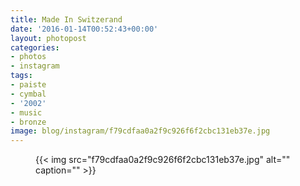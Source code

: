 ```yaml
---
title: Made In Switzerand
date: '2016-01-14T00:52:43+00:00'
layout: photopost
categories:
- photos
- instagram
tags:
- paiste
- cymbal
- '2002'
- music
- bronze
image: blog/instagram/f79cdfaa0a2f9c926f6f2cbc131eb37e.jpg
---
```


<figure class="photo photo--square">
  {{< img src="f79cdfaa0a2f9c926f6f2cbc131eb37e.jpg" alt="" caption="" >}}

</figure>




